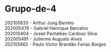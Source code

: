 # Grupo-de-4

202105833 - Arthur Jung Barreto</br>
202005476 - Gabriel Henrique Barcelos</br>
202010404 - Josiel Pantalẽao Cardoso Silva</br>
202005491 - Julierme Augusto Alves</br>
202105862 - Paulo Victor Brandão Farias Borges</br>
